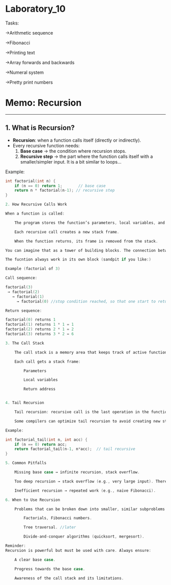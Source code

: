 # Laboratory_10

Tasks:

->Arithmetic sequence

->Fibonacci

->Printing text

->Array forwards and backwards

->Numeral system

->Pretty print numbers

# Memo: Recursion
---

## 1. What is Recursion?

- **Recursion**: when a function calls itself (directly or indirectly).
- Every recursive function needs:
  1. **Base case** → the condition where recursion stops.
  2. **Recursive step** → the part where the function calls itself with a smaller/simpler input.
It is a bit similar to loops...

Example:
```c
int factorial(int n) {
    if (n == 0) return 1;       // base case
    return n * factorial(n-1); // recursive step
}

2. How Recursive Calls Work

When a function is called:

    The program stores the function’s parameters, local variables, and return address on the call stack.

    Each recursive call creates a new stack frame.

    When the function returns, its frame is removed from the stack.

You can imagine that as a tower of building blocks. The connection between them is the parameter and the reutrn value (the glue).

The fucntion always work in its own block (sandpit if you like:)

Example (factorial of 3)

Call sequence:

factorial(3)
 → factorial(2)
   → factorial(1)
     → factorial(0) //stop condition reached, so that one start to return (remove itself from the tower)

Return sequence:

factorial(0) returns 1
factorial(1) returns 1 * 1 = 1
factorial(2) returns 2 * 1 = 2
factorial(3) returns 3 * 2 = 6

3. The Call Stack

    The call stack is a memory area that keeps track of active function calls.

    Each call gets a stack frame:

        Parameters

        Local variables

        Return address


4. Tail Recursion

    Tail recursion: recursive call is the last operation in the function.

    Some compilers can optimize tail recursion to avoid creating new stack frames.

Example:

int factorial_tail(int n, int acc) {
    if (n == 0) return acc;
    return factorial_tail(n-1, n*acc);  // tail recursive
}

5. Common Pitfalls

    Missing base case → infinite recursion, stack overflow.

    Too deep recursion → stack overflow (e.g., very large input). There are programming languages that has a limited recursion depth. In C you just experience slow run or apparently frozen behavior.

    Inefficient recursion → repeated work (e.g., naive Fibonacci).

6. When to Use Recursion

    Problems that can be broken down into smaller, similar subproblems:

        Factorials, Fibonacci numbers.

        Tree traversal. //later

        Divide-and-conquer algorithms (quicksort, mergesort). 

Reminder:
Recursion is powerful but must be used with care. Always ensure:

    A clear base case.

    Progress towards the base case.

    Awareness of the call stack and its limitations.

